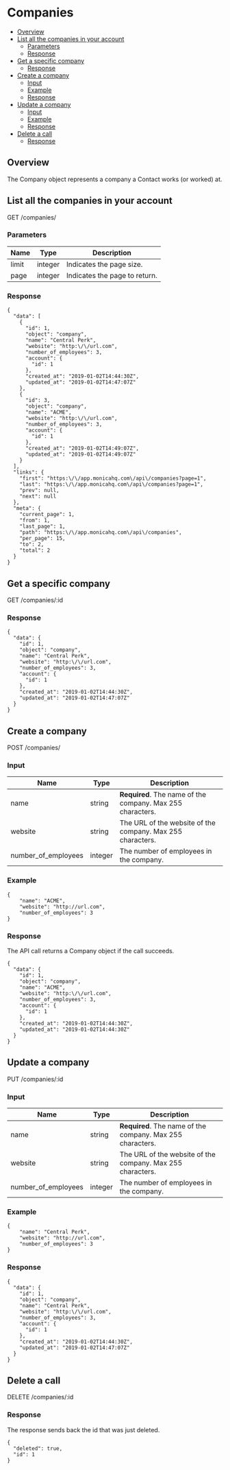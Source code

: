 # Companies

<!-- TOC -->

- [Overview](#overview)
- [List all the companies in your account](#list-all-the-companies-in-your-account)
    - [Parameters](#parameters)
    - [Response](#response)
- [Get a specific company](#get-a-specific-company)
    - [Response](#response-1)
- [Create a company](#create-a-company)
    - [Input](#input)
    - [Example](#example)
    - [Response](#response-2)
- [Update a company](#update-a-company)
    - [Input](#input-1)
    - [Example](#example-1)
    - [Response](#response-3)
- [Delete a call](#delete-a-call)
    - [Response](#response-4)

<!-- /TOC -->

<a id="markdown-overview" name="overview"></a>
## Overview

The Company object represents a company a Contact works (or worked) at.

<a id="markdown-list-all-the-companies-in-your-account" name="list-all-the-companies-in-your-account"></a>
## List all the companies in your account

<span class="url">
  GET /companies/
</span>

<a id="markdown-parameters" name="parameters"></a>
### Parameters

| Name | Type | Description |
| ---- | ----------- | ----------- |
| limit | integer | Indicates the page size. |
| page | integer | Indicates the page to return. |

<a id="markdown-response" name="response"></a>
### Response

<pre><code class="json">{
  "data": [
    {
      "id": 1,
      "object": "company",
      "name": "Central Perk",
      "website": "http:\/\/url.com",
      "number_of_employees": 3,
      "account": {
        "id": 1
      },
      "created_at": "2019-01-02T14:44:30Z",
      "updated_at": "2019-01-02T14:47:07Z"
    },
    {
      "id": 3,
      "object": "company",
      "name": "ACME",
      "website": "http:\/\/url.com",
      "number_of_employees": 3,
      "account": {
        "id": 1
      },
      "created_at": "2019-01-02T14:49:07Z",
      "updated_at": "2019-01-02T14:49:07Z"
    }
  ],
  "links": {
    "first": "https:\/\/app.monicahq.com\/api\/companies?page=1",
    "last": "https:\/\/app.monicahq.com\/api\/companies?page=1",
    "prev": null,
    "next": null
  },
  "meta": {
    "current_page": 1,
    "from": 1,
    "last_page": 1,
    "path": "https:\/\/app.monicahq.com\/api\/companies",
    "per_page": 15,
    "to": 2,
    "total": 2
  }
}</code></pre>

<a id="markdown-get-a-specific-company" name="get-a-specific-company"></a>
## Get a specific company

<span class="url">
  GET /companies/:id
</span>

<a id="markdown-response-1" name="response-1"></a>
### Response

<pre><code class="json">{
  "data": {
    "id": 1,
    "object": "company",
    "name": "Central Perk",
    "website": "http:\/\/url.com",
    "number_of_employees": 3,
    "account": {
      "id": 1
    },
    "created_at": "2019-01-02T14:44:30Z",
    "updated_at": "2019-01-02T14:47:07Z"
  }
}</code></pre>

<a id="markdown-create-a-company" name="create-a-company"></a>
## Create a company

<span class="url">
  POST /companies/
</span>

<a id="markdown-input" name="input"></a>
### Input

| Name | Type | Description |
| ---- | ----------- | ----------- |
| name | string | <strong>Required</strong>. The name of the company. Max 255 characters. |
| website | string | The URL of the website of the company. Max 255 characters. |
| number_of_employees | integer | The number of employees in the company. |

<a id="markdown-example" name="example"></a>
### Example

<pre><code class="json">{
	"name": "ACME",
	"website": "http://url.com",
	"number_of_employees": 3
}</code></pre>

<a id="markdown-response-2" name="response-2"></a>
### Response

The API call returns a Company object if the call succeeds.

<pre><code class="json">{
  "data": {
    "id": 1,
    "object": "company",
    "name": "ACME",
    "website": "http:\/\/url.com",
    "number_of_employees": 3,
    "account": {
      "id": 1
    },
    "created_at": "2019-01-02T14:44:30Z",
    "updated_at": "2019-01-02T14:44:30Z"
  }
}</code></pre>

<a id="markdown-update-a-company" name="update-a-company"></a>
## Update a company

<span class="url">
  PUT /companies/:id
</span>

<a id="markdown-input-1" name="input-1"></a>
### Input

| Name | Type | Description |
| ---- | ----------- | ----------- |
| name | string | <strong>Required</strong>. The name of the company. Max 255 characters. |
| website | string | The URL of the website of the company. Max 255 characters. |
| number_of_employees | integer | The number of employees in the company. |

<a id="markdown-example-1" name="example-1"></a>
### Example

<pre><code class="json">{
	"name": "Central Perk",
	"website": "http://url.com",
	"number_of_employees": 3
}</code></pre>

<a id="markdown-response-3" name="response-3"></a>
### Response

<pre><code class="json">{
  "data": {
    "id": 1,
    "object": "company",
    "name": "Central Perk",
    "website": "http:\/\/url.com",
    "number_of_employees": 3,
    "account": {
      "id": 1
    },
    "created_at": "2019-01-02T14:44:30Z",
    "updated_at": "2019-01-02T14:47:07Z"
  }
}</code></pre>

<a id="markdown-delete-a-call" name="delete-a-call"></a>
## Delete a call

<span class="url">
  DELETE /companies/:id
</span>

<a id="markdown-response-4" name="response-4"></a>
### Response

The response sends back the id that was just deleted.

<pre><code class="json">{
  "deleted": true,
  "id": 1
}</code></pre>
